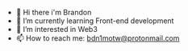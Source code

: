 - 👋 Hi there i'm Brandon
- 🌱 I’m currently learning Front-end development
- 🤔 I’m interested in Web3 
- 📫 How to reach me: bdn1motw@protonmail.com


